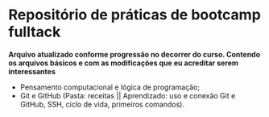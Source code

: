 # Repositório de práticas de bootcamp fulltack


**Arquivo atualizado conforme progressão no decorrer do curso. Contendo os arquivos básicos e com as modificações que eu acreditar serem interessantes**

 - Pensamento computacional e lógica de programação;
 - Git e GitHub (Pasta: receitas || Aprendizado: uso e conexão Git e GitHub, SSH, ciclo de vida, primeiros comandos).
